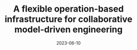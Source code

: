 ---
title: "A flexible operation-based infrastructure for collaborative model-driven engineering"
collection: publications
permalink: /publication/2023_A flexible operationbased infrastructure for collaborative modeldriven engineering
excerpt: 'Herac, E., Marchezan, L., Assunçao, W. K., Raas, H., & Egyed, A.. (Journal of Object Technology). A flexible operation-based infrastructure for collaborative model-driven engineering.'
date: 2023-06-10
venue: 'JOT'
link: 'https://www.jot.fm/contents/issue_2023_02/article5.html'
---